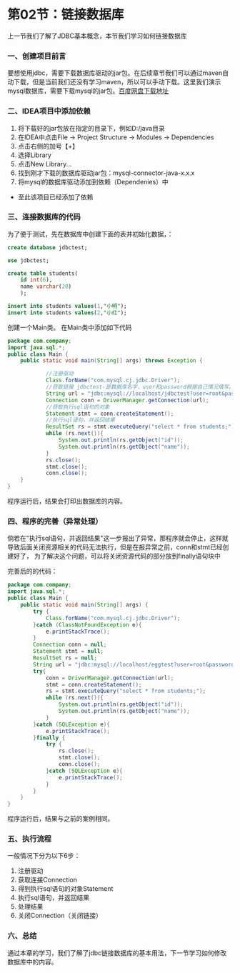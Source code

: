 # 第02节：链接数据库

上一节我们了解了JDBC基本概念，本节我们学习如何链接数据库

### 一、创建项目前言

要想使用jdbc，需要下载数据库驱动的jar包。在后续章节我们可以通过maven自动下载，但是当前我们还没有学习maven，所以可以手动下载。这里我们演示mysql数据库，需要下载mysql的jar包。[百度网盘下载地址](http://pan.baidu.com/s/1hsJ1Rww)

### 二、IDEA项目中添加依赖

1. 将下载好的jar包放在指定的目录下，例如D:/java目录
2. 在IDEA中点击File -> Project Structure -> Modules -> Dependencies 
3. 点击右侧的加号【+】
4. 选择Library
5. 点击New Library...
6. 找到刚才下载的数据库驱动jar包：mysql-connector-java-x.x.x
7. 将mysql的数据库驱动添加到依赖（Dependenies）中

* 至此该项目已经添加了依赖

### 三、连接数据库的代码

为了便于测试，先在数据库中创建下面的表并初始化数据，：

``` sql
create database jdbctest;

use jdbctest;

create table students(
    id int(6),
    name varchar(20)
    );

insert into students values(1,"小明");
insert into students values(2,"小红");
```

创建一个Main类。
在Main类中添加如下代码

``` java
package com.company;
import java.sql.*;
public class Main {
    public static void main(String[] args) throws Exception {

            //注册驱动
            Class.forName("com.mysql.cj.jdbc.Driver");
            //获取链接 jdbctest-是数据库名字，user和password根据自己情况填写。
            String url = "jdbc:mysql://localhost/jdbctest?user=root&password=123456&serverTimezone=UTC";
            Connection conn = DriverManager.getConnection(url);
            //获取执行sql语句的对象
            Statement stmt = conn.createStatement();
            //执行sql语句，并返回结果
            ResultSet rs = stmt.executeQuery("select * from students;");
            while (rs.next()){
                System.out.println(rs.getObject("id"));
                System.out.println(rs.getObject("name"));
            }
            rs.close();
            stmt.close();
            conn.close();
    }
}

```

程序运行后，结果会打印出数据库的内容。

### 四、程序的完善（异常处理）

倘若在"执行sql语句，并返回结果"这一步报出了异常，那程序就会停止，这样就导致后面关闭资源相关的代码无法执行，但是在报异常之前，conn和stmt已经创建好了， 为了解决这个问题，可以将关闭资源代码的部分放到finally语句块中  

完善后的的代码：

``` java
package com.company;
import java.sql.*;
public class Main {
    public static void main(String[] args) {
        try {
            Class.forName("com.mysql.cj.jdbc.Driver");
        }catch (ClassNotFoundException e){
            e.printStackTrace();
        }
        Connection conn = null;
        Statement stmt = null;
        ResultSet rs = null;
        String url = "jdbc:mysql://localhost/eggtest?user=root&password=123456&serverTimezone=UTC";
        try{
            conn = DriverManager.getConnection(url);
            stmt = conn.createStatement();
            rs = stmt.executeQuery("select * from students;");
            while (rs.next()){
                System.out.println(rs.getObject("id"));
                System.out.println(rs.getObject("name"));
            }
        }catch (SQLException e){
            e.printStackTrace();
        }finally {
            try {
                rs.close();
                stmt.close();
                conn.close();
            }catch (SQLException e){
                e.printStackTrace();
            }
        }
    }
}

```

程序运行后，结果与之前的案例相同。

### 五、执行流程

一般情况下分为以下6步：  

1. 注册驱动
2. 获取连接Connection
3. 得到执行sql语句的对象Statement
4. 执行sql语句，并返回结果
5. 处理结果
6. 关闭Connection（关闭链接）

### 六、总结

通过本章的学习，我们了解了jdbc链接数据库的基本用法，下一节学习如何修改数据库中的内容。
